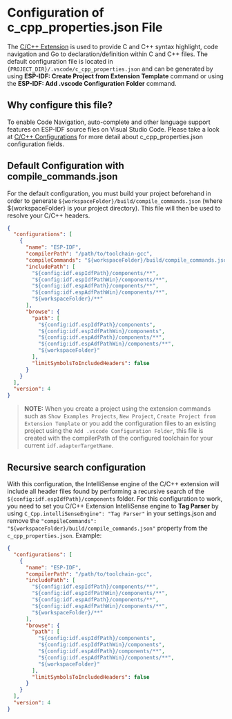 # Configuration of c_cpp_properties.json File

The [C/C++ Extension](https://marketplace.visualstudio.com/items?itemName=ms-vscode.cpptools) is used to provide C and C++ syntax highlight, code navigation and Go to declaration/definition within C and C++ files.
The default configuration file is located in `{PROJECT_DIR}/.vscode/c_cpp_properties.json` and can be generated by using **ESP-IDF: Create Project from Extension Template** command or using the **ESP-IDF: Add .vscode Configuration Folder** command.

## Why configure this file?

To enable Code Navigation, auto-complete and other language support features on ESP-IDF source files on Visual Studio Code. Please take a look at [C/C++ Configurations](https://code.visualstudio.com/docs/cpp/config-linux#_cc-configurations) for more detail about c_cpp_properties.json configuration fields.

## Default Configuration with compile_commands.json

For the default configuration, you must build your project beforehand in order to generate `${workspaceFolder}/build/compile_commands.json` (where \${workspaceFolder} is your project directory). This file will then be used to resolve your C/C++ headers.

```json
{
  "configurations": [
    {
      "name": "ESP-IDF",
      "compilerPath": "/path/to/toolchain-gcc",
      "compileCommands": "${workspaceFolder}/build/compile_commands.json",
      "includePath": [
        "${config:idf.espIdfPath}/components/**",
        "${config:idf.espIdfPathWin}/components/**",
        "${config:idf.espAdfPath}/components/**",
        "${config:idf.espAdfPathWin}/components/**",
        "${workspaceFolder}/**"
      ],
      "browse": {
        "path": [
          "${config:idf.espIdfPath}/components",
          "${config:idf.espIdfPathWin}/components",
          "${config:idf.espAdfPath}/components/**",
          "${config:idf.espAdfPathWin}/components/**",
          "${workspaceFolder}"
        ],
        "limitSymbolsToIncludedHeaders": false
      }
    }
  ],
  "version": 4
}
```

> **NOTE:** When you create a project using the extension commands such as `Show Examples Projects`, `New Project`, `Create Project from Extension Template` or you add the configuration files to an existing project using the `Add .vscode Configuration Folder`, this file is created with the compilerPath of the configured toolchain for your current `idf.adapterTargetName`.

## Recursive search configuration

With this configuration, the IntelliSense engine of the C/C++ extension will include all header files found by performing a recursive search of the `${config:idf.espIdfPath}/components` folder.
For this configuration to work, you need to set you C/C++ Extension IntelliSense engine to **Tag Parser** by using `C_Cpp.intelliSenseEngine": "Tag Parser"` in your settings.json and remove the `"compileCommands": "${workspaceFolder}/build/compile_commands.json"` property from the `c_cpp_properties.json`. Example:

```json
{
  "configurations": [
    {
      "name": "ESP-IDF",
      "compilerPath": "/path/to/toolchain-gcc",
      "includePath": [
        "${config:idf.espIdfPath}/components/**",
        "${config:idf.espIdfPathWin}/components/**",
        "${config:idf.espAdfPath}/components/**",
        "${config:idf.espAdfPathWin}/components/**",
        "${workspaceFolder}/**"
      ],
      "browse": {
        "path": [
          "${config:idf.espIdfPath}/components",
          "${config:idf.espIdfPathWin}/components",
          "${config:idf.espAdfPath}/components/**",
          "${config:idf.espAdfPathWin}/components/**",
          "${workspaceFolder}"
        ],
        "limitSymbolsToIncludedHeaders": false
      }
    }
  ],
  "version": 4
}
```
